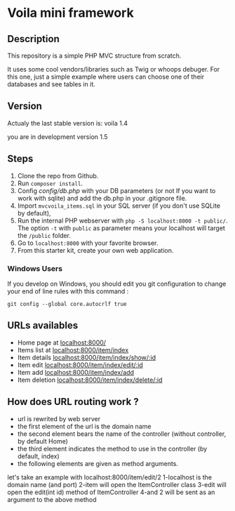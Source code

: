 # Voila mini framework

## Description

This repository is a simple PHP MVC structure from scratch.

It uses some cool vendors/libraries such as Twig or whoops debuger.
For this one, just a simple example where users can choose one of their databases and see tables in it.

## Version

Actualy the last stable version is: voila 1.4

you are in development version 1.5


## Steps

1. Clone the repo from Github.
2. Run `composer install`.
3. Config *config/db.php* with your DB parameters (or not If you want to work with sqlite) and add the db.php in your .gitignore file.
4. Import `mvcvoila_items.sql` in your SQL server (if you don't use SQLite by default),
5. Run the internal PHP webserver with `php -S localhost:8000 -t public/`. The option `-t` with `public` as parameter means your localhost will target the `/public` folder.
6. Go to `localhost:8000` with your favorite browser.
7. From this starter kit, create your own web application.

### Windows Users

If you develop on Windows, you should edit you git configuration to change your end of line rules with this command :

`git config --global core.autocrlf true`

## URLs availables

* Home page at [localhost:8000/](localhost:8000/)
* Items list at [localhost:8000/item/index](localhost:8000/item)
* Item details [localhost:8000/item/index/show/:id](localhost:8000/item/show/2)
* Item edit [localhost:8000/item/index/edit/:id](localhost:8000/item/edit/2)
* Item add [localhost:8000/item/index/add](localhost:8000/item/add)
* Item deletion [localhost:8000/item/index/delete/:id](localhost:8000/item/delete/2)

## How does URL routing work ?

* url is rewrited by web server
* the first element of the url is the domain name
* the second element bears the name of the controller (without controller, by default Home)
* the third element indicates the method to use in the controller (by default, index)
* the following elements are given as method arguments.

let's take an example with localhost:8000/item/edit/2
1-localhost is the domain name (and port)
2-item will open the ItemController class
3-edit will open the edit(int id) method of ItemController
4-and 2 will be sent as an argument to the above method
